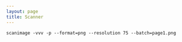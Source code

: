 ```yaml
---
layout: page
title: Scanner
---
```

`scanimage -vvv -p --format=png --resolution 75 --batch=page1.png`
